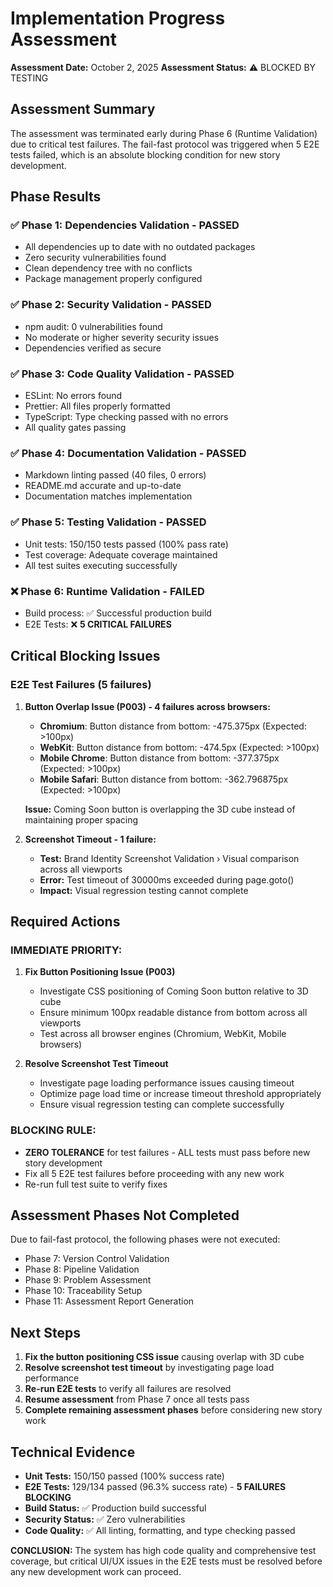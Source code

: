 # Implementation Progress Assessment

**Assessment Date:** October 2, 2025
**Assessment Status:** ⚠️ BLOCKED BY TESTING

## Assessment Summary

The assessment was terminated early during Phase 6 (Runtime Validation) due to critical test failures. The fail-fast protocol was triggered when 5 E2E tests failed, which is an absolute blocking condition for new story development.

## Phase Results

### ✅ Phase 1: Dependencies Validation - PASSED
- All dependencies up to date with no outdated packages
- Zero security vulnerabilities found
- Clean dependency tree with no conflicts
- Package management properly configured

### ✅ Phase 2: Security Validation - PASSED  
- npm audit: 0 vulnerabilities found
- No moderate or higher severity security issues
- Dependencies verified as secure

### ✅ Phase 3: Code Quality Validation - PASSED
- ESLint: No errors found
- Prettier: All files properly formatted
- TypeScript: Type checking passed with no errors
- All quality gates passing

### ✅ Phase 4: Documentation Validation - PASSED
- Markdown linting passed (40 files, 0 errors)
- README.md accurate and up-to-date
- Documentation matches implementation

### ✅ Phase 5: Testing Validation - PASSED
- Unit tests: 150/150 tests passed (100% pass rate)
- Test coverage: Adequate coverage maintained
- All test suites executing successfully

### ❌ Phase 6: Runtime Validation - FAILED
- Build process: ✅ Successful production build
- E2E Tests: ❌ **5 CRITICAL FAILURES**

## Critical Blocking Issues

### **E2E Test Failures (5 failures)**

1. **Button Overlap Issue (P003) - 4 failures across browsers:**
   - **Chromium**: Button distance from bottom: -475.375px (Expected: >100px)
   - **WebKit**: Button distance from bottom: -474.5px (Expected: >100px) 
   - **Mobile Chrome**: Button distance from bottom: -377.375px (Expected: >100px)
   - **Mobile Safari**: Button distance from bottom: -362.796875px (Expected: >100px)
   
   **Issue:** Coming Soon button is overlapping the 3D cube instead of maintaining proper spacing

2. **Screenshot Timeout - 1 failure:**
   - **Test:** Brand Identity Screenshot Validation › Visual comparison across all viewports
   - **Error:** Test timeout of 30000ms exceeded during page.goto()
   - **Impact:** Visual regression testing cannot complete

## Required Actions

### **IMMEDIATE PRIORITY:**
1. **Fix Button Positioning Issue (P003)**
   - Investigate CSS positioning of Coming Soon button relative to 3D cube
   - Ensure minimum 100px readable distance from bottom across all viewports
   - Test across all browser engines (Chromium, WebKit, Mobile browsers)

2. **Resolve Screenshot Test Timeout**
   - Investigate page loading performance issues causing timeout
   - Optimize page load time or increase timeout threshold appropriately
   - Ensure visual regression testing can complete successfully

### **BLOCKING RULE:**
- **ZERO TOLERANCE** for test failures - ALL tests must pass before new story development
- Fix all 5 E2E test failures before proceeding with any new work
- Re-run full test suite to verify fixes

## Assessment Phases Not Completed

Due to fail-fast protocol, the following phases were not executed:
- Phase 7: Version Control Validation
- Phase 8: Pipeline Validation  
- Phase 9: Problem Assessment
- Phase 10: Traceability Setup
- Phase 11: Assessment Report Generation

## Next Steps

1. **Fix the button positioning CSS issue** causing overlap with 3D cube
2. **Resolve screenshot test timeout** by investigating page load performance
3. **Re-run E2E tests** to verify all failures are resolved
4. **Resume assessment** from Phase 7 once all tests pass
5. **Complete remaining assessment phases** before considering new story work

## Technical Evidence

- **Unit Tests:** 150/150 passed (100% success rate)
- **E2E Tests:** 129/134 passed (96.3% success rate) - **5 FAILURES BLOCKING**
- **Build Status:** ✅ Production build successful
- **Security Status:** ✅ Zero vulnerabilities
- **Code Quality:** ✅ All linting, formatting, and type checking passed

**CONCLUSION:** The system has high code quality and comprehensive test coverage, but critical UI/UX issues in the E2E tests must be resolved before any new development work can proceed.